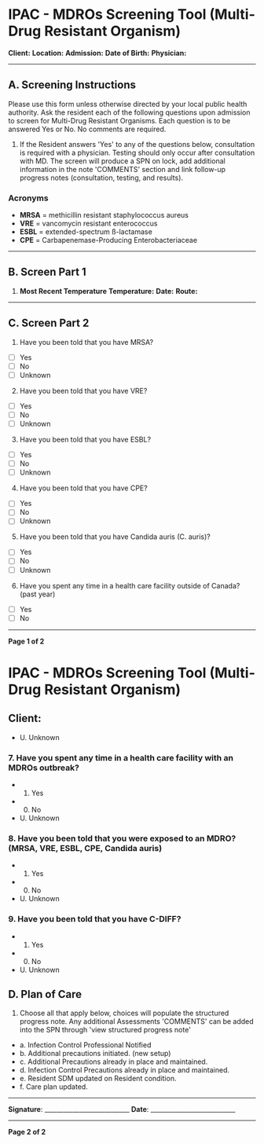 # IPAC - MDROs Screening Tool (Multi-Drug Resistant Organism)

**Client:**
**Location:**
**Admission:**
**Date of Birth:**
**Physician:**

----

## A. Screening Instructions
Please use this form unless otherwise directed by your local public health authority.
Ask the resident each of the following questions upon admission to screen for Multi-Drug Resistant Organisms. Each question is to be answered Yes or No. No comments are required.

1. If the Resident answers 'Yes' to any of the questions below, consultation is required with a physician. Testing should only occur after consultation with MD. The screen will produce a SPN on lock, add additional information in the note 'COMMENTS' section and link follow-up progress notes (consultation, testing, and results).

### Acronyms
- **MRSA** = methicillin resistant staphylococcus aureus
- **VRE** = vancomycin resistant enterococcus
- **ESBL** = extended-spectrum ß-lactamase
- **CPE** = Carbapenemase-Producing Enterobacteriaceae

----

## B. Screen Part 1
1. **Most Recent Temperature**
**Temperature:**
**Date:**
**Route:**

----

## C. Screen Part 2
1. Have you been told that you have MRSA?
- [ ] Yes
- [ ] No
- [ ] Unknown

2. Have you been told that you have VRE?
- [ ] Yes
- [ ] No
- [ ] Unknown

3. Have you been told that you have ESBL?
- [ ] Yes
- [ ] No
- [ ] Unknown

4. Have you been told that you have CPE?
- [ ] Yes
- [ ] No
- [ ] Unknown

5. Have you been told that you have Candida auris (C. auris)?
- [ ] Yes
- [ ] No
- [ ] Unknown

6. Have you spent any time in a health care facility outside of Canada? (past year)
- [ ] Yes
- [ ] No

----

**Page 1 of 2**

# IPAC - MDROs Screening Tool (Multi-Drug Resistant Organism)

## Client:
- U. Unknown

### 7. Have you spent any time in a health care facility with an MDROs outbreak?
- 1. Yes
- 0. No
- U. Unknown

### 8. Have you been told that you were exposed to an MDRO? (MRSA, VRE, ESBL, CPE, Candida auris)
- 1. Yes
- 0. No
- U. Unknown

### 9. Have you been told that you have C-DIFF?
- 1. Yes
- 0. No
- U. Unknown

## D. Plan of Care
1. Choose all that apply below, choices will populate the structured progress note. Any additional Assessments 'COMMENTS' can be added into the SPN through 'view structured progress note'
- a. Infection Control Professional Notified
- b. Additional precautions initiated. (new setup)
- c. Additional Precautions already in place and maintained.
- d. Infection Control Precautions already in place and maintained.
- e. Resident SDM updated on Resident condition.
- f. Care plan updated.

----

**Signature**: ___________________________
**Date**: ___________________________

----

**Page 2 of 2**